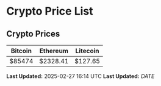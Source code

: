 # Crypto Price List

## Crypto Prices
| Bitcoin | Ethereum | Litecoin |
| ------- | -------- | -------- |
| $85474 | $2328.41 | $127.65 |
**Last Updated:** 2025-02-27 16:14 UTC
**Last Updated:** $DATE$
